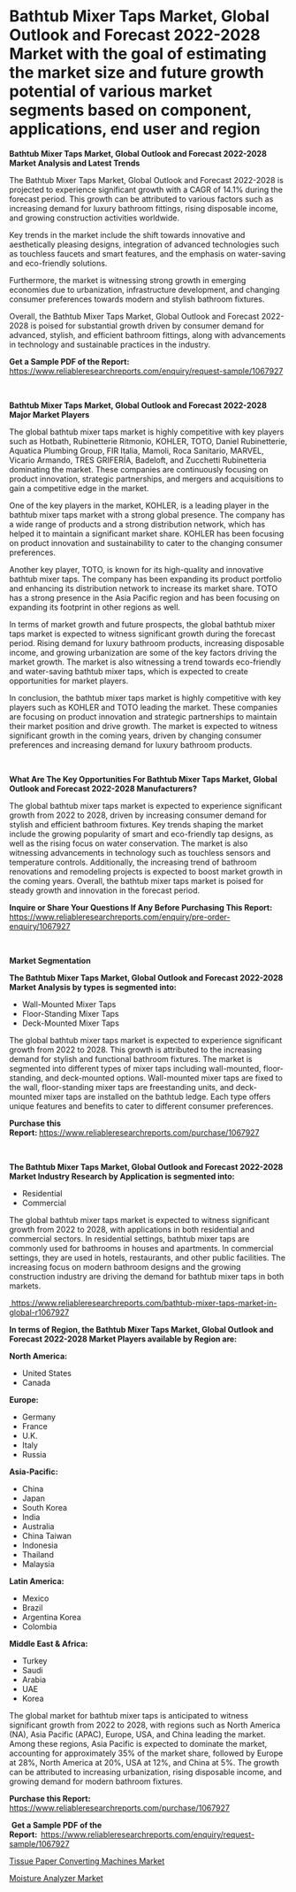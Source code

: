 <p><h1>Bathtub Mixer Taps Market, Global Outlook and Forecast 2022-2028 Market with the goal of estimating the market size and future growth potential of various market segments based on component, applications, end user and region</h1></p><p><strong>Bathtub Mixer Taps Market, Global Outlook and Forecast 2022-2028 Market Analysis and Latest Trends</strong></p>
<p><p>The Bathtub Mixer Taps Market, Global Outlook and Forecast 2022-2028 is projected to experience significant growth with a CAGR of 14.1% during the forecast period. This growth can be attributed to various factors such as increasing demand for luxury bathroom fittings, rising disposable income, and growing construction activities worldwide.</p><p>Key trends in the market include the shift towards innovative and aesthetically pleasing designs, integration of advanced technologies such as touchless faucets and smart features, and the emphasis on water-saving and eco-friendly solutions.</p><p>Furthermore, the market is witnessing strong growth in emerging economies due to urbanization, infrastructure development, and changing consumer preferences towards modern and stylish bathroom fixtures.</p><p>Overall, the Bathtub Mixer Taps Market, Global Outlook and Forecast 2022-2028 is poised for substantial growth driven by consumer demand for advanced, stylish, and efficient bathroom fittings, along with advancements in technology and sustainable practices in the industry.</p></p>
<p><strong>Get a Sample PDF of the Report:&nbsp;</strong> <a href="https://www.reliableresearchreports.com/enquiry/request-sample/1067927">https://www.reliableresearchreports.com/enquiry/request-sample/1067927</a></p>
<p>&nbsp;</p>
<p><strong>Bathtub Mixer Taps Market, Global Outlook and Forecast 2022-2028 Major Market Players</strong></p>
<p><p>The global bathtub mixer taps market is highly competitive with key players such as Hotbath, Rubinetterie Ritmonio, KOHLER, TOTO, Daniel Rubinetterie, Aquatica Plumbing Group, FIR Italia, Mamoli, Roca Sanitario, MARVEL, Vicario Armando, TRES GRIFERÍA, Badeloft, and Zucchetti Rubinetteria dominating the market. These companies are continuously focusing on product innovation, strategic partnerships, and mergers and acquisitions to gain a competitive edge in the market.</p><p>One of the key players in the market, KOHLER, is a leading player in the bathtub mixer taps market with a strong global presence. The company has a wide range of products and a strong distribution network, which has helped it to maintain a significant market share. KOHLER has been focusing on product innovation and sustainability to cater to the changing consumer preferences.</p><p>Another key player, TOTO, is known for its high-quality and innovative bathtub mixer taps. The company has been expanding its product portfolio and enhancing its distribution network to increase its market share. TOTO has a strong presence in the Asia Pacific region and has been focusing on expanding its footprint in other regions as well.</p><p>In terms of market growth and future prospects, the global bathtub mixer taps market is expected to witness significant growth during the forecast period. Rising demand for luxury bathroom products, increasing disposable income, and growing urbanization are some of the key factors driving the market growth. The market is also witnessing a trend towards eco-friendly and water-saving bathtub mixer taps, which is expected to create opportunities for market players.</p><p>In conclusion, the bathtub mixer taps market is highly competitive with key players such as KOHLER and TOTO leading the market. These companies are focusing on product innovation and strategic partnerships to maintain their market position and drive growth. The market is expected to witness significant growth in the coming years, driven by changing consumer preferences and increasing demand for luxury bathroom products.</p></p>
<p>&nbsp;</p>
<p><strong>What Are The Key Opportunities For Bathtub Mixer Taps Market, Global Outlook and Forecast 2022-2028 Manufacturers?</strong></p>
<p><p>The global bathtub mixer taps market is expected to experience significant growth from 2022 to 2028, driven by increasing consumer demand for stylish and efficient bathroom fixtures. Key trends shaping the market include the growing popularity of smart and eco-friendly tap designs, as well as the rising focus on water conservation. The market is also witnessing advancements in technology such as touchless sensors and temperature controls. Additionally, the increasing trend of bathroom renovations and remodeling projects is expected to boost market growth in the coming years. Overall, the bathtub mixer taps market is poised for steady growth and innovation in the forecast period.</p></p>
<p><strong>Inquire or Share Your Questions If Any Before Purchasing This Report:</strong> <a href="https://www.reliableresearchreports.com/enquiry/pre-order-enquiry/1067927">https://www.reliableresearchreports.com/enquiry/pre-order-enquiry/1067927</a></p>
<p>&nbsp;</p>
<p><strong>Market Segmentation</strong></p>
<p><strong>The Bathtub Mixer Taps Market, Global Outlook and Forecast 2022-2028 Market Analysis by types is segmented into:</strong></p>
<p><ul><li>Wall-Mounted Mixer Taps</li><li>Floor-Standing Mixer Taps</li><li>Deck-Mounted Mixer Taps</li></ul></p>
<p><p>The global bathtub mixer taps market is expected to experience significant growth from 2022 to 2028. This growth is attributed to the increasing demand for stylish and functional bathroom fixtures. The market is segmented into different types of mixer taps including wall-mounted, floor-standing, and deck-mounted options. Wall-mounted mixer taps are fixed to the wall, floor-standing mixer taps are freestanding units, and deck-mounted mixer taps are installed on the bathtub ledge. Each type offers unique features and benefits to cater to different consumer preferences.</p></p>
<p><strong>Purchase this Report:&nbsp;</strong><a href="https://www.reliableresearchreports.com/purchase/1067927">https://www.reliableresearchreports.com/purchase/1067927</a></p>
<p>&nbsp;</p>
<p><strong>The Bathtub Mixer Taps Market, Global Outlook and Forecast 2022-2028 Market Industry Research by Application is segmented into:</strong></p>
<p><ul><li>Residential</li><li>Commercial</li></ul></p>
<p><p>The global bathtub mixer taps market is expected to witness significant growth from 2022 to 2028, with applications in both residential and commercial sectors. In residential settings, bathtub mixer taps are commonly used for bathrooms in houses and apartments. In commercial settings, they are used in hotels, restaurants, and other public facilities. The increasing focus on modern bathroom designs and the growing construction industry are driving the demand for bathtub mixer taps in both markets.</p></p>
<p><a href="https://www.reliableresearchreports.com/bathtub-mixer-taps-market-in-global-r1067927">&nbsp;https://www.reliableresearchreports.com/bathtub-mixer-taps-market-in-global-r1067927</a></p>
<p><strong>In terms of Region, the Bathtub Mixer Taps Market, Global Outlook and Forecast 2022-2028 Market Players available by Region are:</strong></p>
<p>
    <p> <strong> North America: </strong>
        <ul>
            <li>United States</li>
            <li>Canada</li>
        </ul>
        </p> 
    <p> <strong> Europe: </strong>
        <ul>
            <li>Germany</li>
            <li>France</li>
            <li>U.K.</li>
            <li>Italy</li>
            <li>Russia</li>
        </ul>
        </p> 
    <p> <strong> Asia-Pacific: </strong>
        <ul>
            <li>China</li>
            <li>Japan</li>
            <li>South Korea</li>
            <li>India</li>
            <li>Australia</li>
            <li>China Taiwan</li>
            <li>Indonesia</li>
            <li>Thailand</li>
            <li>Malaysia</li>
        </ul>
        </p> 
    <p> <strong> Latin America: </strong>
        <ul>
            <li>Mexico</li>
            <li>Brazil</li>
            <li>Argentina Korea</li>
            <li>Colombia</li>
        </ul>
        </p> 
    <p> <strong> Middle East & Africa: </strong>
        <ul>
            <li>Turkey</li>
            <li>Saudi</li>
            <li>Arabia</li>
            <li>UAE</li>
            <li>Korea</li>
        </ul>
    </p>
    </p>
<p><p>The global market for bathtub mixer taps is anticipated to witness significant growth from 2022 to 2028, with regions such as North America (NA), Asia Pacific (APAC), Europe, USA, and China leading the market. Among these regions, Asia Pacific is expected to dominate the market, accounting for approximately 35% of the market share, followed by Europe at 28%, North America at 20%, USA at 12%, and China at 5%. The growth can be attributed to increasing urbanization, rising disposable income, and growing demand for modern bathroom fixtures.</p></p>
<p><strong>Purchase this Report: </strong><a href="https://www.reliableresearchreports.com/purchase/1067927">https://www.reliableresearchreports.com/purchase/1067927</a></p>
<p>&nbsp;<strong>Get a Sample PDF of the Report:&nbsp;&nbsp;</strong><a href="https://www.reliableresearchreports.com/enquiry/request-sample/1067927">https://www.reliableresearchreports.com/enquiry/request-sample/1067927</a></p>
<p><strong></strong></p>
<p><p><a href="https://www.linkedin.com/pulse/tissue-paper-converting-machines-market-insight-trends-growth-of9hf">Tissue Paper Converting Machines Market</a></p><p><a href="https://www.linkedin.com/pulse/moisture-analyzer-market-size-trends-complete-industry-overview-ygv2f">Moisture Analyzer Market</a></p></p>